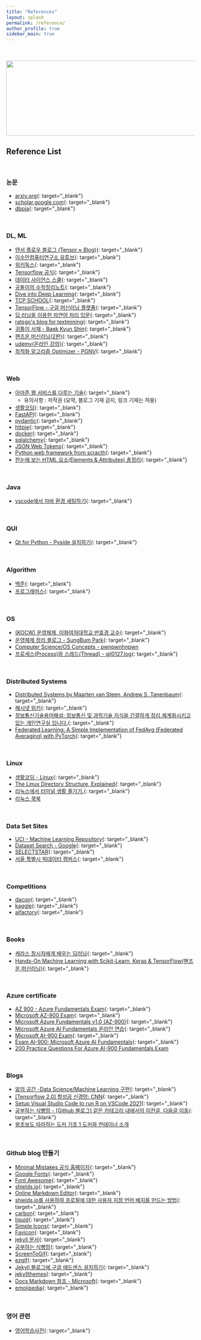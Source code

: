 ```yaml
---
title: "References"
layout: splash
permalink: /reference/
author_profile: true
sidebar_main: true
---
```


<br>
<br>

<img src='https://user-images.githubusercontent.com/78655692/151112972-d6745ec3-6511-42e2-b1c1-53d97a1bc14b.png' width='600' height='200'>

## Reference List

<br>

### 논문 

- [arxiv.org](https://arxiv.org/){: target="_blank"}
- [scholar.google.com](https://scholar.google.com/){: target="_blank"}
- [dbpia](https://www.dbpia.co.kr/){: target="_blank"}

<br>

### DL, ML

- [텐서 플로우 블로그 (Tensor ≈ Blog)](https://tensorflow.blog/){: target="_blank"}
- [이수안컴퓨터연구소 유튜브](https://www.youtube.com/c/%EC%9D%B4%EC%88%98%EC%95%88%EC%BB%B4%ED%93%A8%ED%84%B0%EC%97%B0%EA%B5%AC%EC%86%8C/playlists){: target="_blank"}
- [위키독스](https://wikidocs.net/){: target="_blank"}
- [Tensorflow 공식](https://www.tensorflow.org/guide?hl=ko){: target="_blank"}
- [데이터 사이언스 스쿨](https://datascienceschool.net/intro.html){: target="_blank"}
- [공돌이의 수학정리노트](https://angeloyeo.github.io/2020/01/09/Bayes_rule.html){: target="_blank"}
- [Dive into Deep Learning](https://www.d2l.ai/index.html){: target="_blank"}
- [TCP SCHOOL](http://tcpschool.com/python/intro){: target="_blank"}
- [TensorFlow - 구글 머신러닝 플랫폼](https://codetorial.net/tensorflow/index.html){: target="_blank"}
- [딥 러닝을 이용한 자연어 처리 입문](https://wikidocs.net/22886){: target="_blank"}
- [ratsgo's blog for textmining](https://ratsgo.github.io/){: target="_blank"}
- [귀퉁이 서재 - Baek Kyun Shin](https://bkshin.tistory.com/){: target="_blank"}
- [핸즈온 머신러닝(2판)](https://formal.hknu.ac.kr/handson-ml2/){: target="_blank"}
- [udemy(온라인 강의)](https://www.udemy.com/){: target="_blank"}
- [최적화 알고리즘 Optimizer - PGNV](https://pgnv.tistory.com/m/43){: target="_blank"}

<br>

### Web

- [아마존 웹 서비스를 다루는 기술](http://pyrasis.com/private/2014/09/30/publish-the-art-of-amazon-web-services-book){: target="_blank"}
  - 유의사항 : 저작권 (요약, 블로그 기재 금지, 링크 기재는 허용)
- [생활코딩](https://opentutorials.org/course/1){: target="_blank"}
- [FastAPI](https://fastapi.tiangolo.com/ko/){: target="_blank"}
- [pydantic](https://pydantic-docs.helpmanual.io/){: target="_blank"}
- [httpie](https://httpie.io/){: target="_blank"}
- [docker](https://www.docker.com/){: target="_blank"}
- [sqlalchemy](https://docs.sqlalchemy.org/en/14/tutorial/index.html){: target="_blank"}
- [JSON Web Tokens](https://jwt.io/){: target="_blank"}
- [Python web framework from scracth](https://oz123.github.io/advanced-python/book/middlewares.html){: target="_blank"}
- [한눈에 보는 HTML 요소(Elements & Attributes) 총정리](https://heropy.blog/2019/05/26/html-elements/){: target="_blank"}

<br>

### Java

- [vscode에서 자바 환경 세팅하기](https://code.visualstudio.com/docs/java/java-tutorial){: target="_blank"}

<br>

### QUI

- [Qt for Python - Pyside 설치하기](https://doc.qt.io/qtforpython/){: target="_blank"}

<br>

### Algorithm

- [백준](https://www.acmicpc.net/){: target="_blank"}
- [프로그래머스](https://programmers.co.kr/){: target="_blank"}

<br>

### OS 

- [(KOCW) 운영체제, 이화여자대학교 반효경 교수](http://www.kocw.or.kr/home/cview.do?mty=p&kemId=1046323){: target="_blank"}
- [운영체제 정리 블로그 - SungBum Park](https://velog.io/@codemcd?tag=OS){: target="_blank"}
- [Computer Science/OS Concepts - pwnpwnhnpwn](https://pwnkidh8n.tistory.com/category/Computer%20Science/OS%20Concepts)
- [프로세스(Process)와 스레드(Thread) - gil0127.log](https://velog.io/@gil0127/%EC%8B%B1%EA%B8%80%EC%8A%A4%EB%A0%88%EB%93%9CSingle-thread-vs-%EB%A9%80%ED%8B%B0%EC%8A%A4%EB%A0%88%EB%93%9C-Multi-thread){: target="_blank"}

<br>

### Distributed Systems

- [Distributed Systems by Maarten van Steen, Andrew S. Tanenbaum](https://www.distributed-systems.net/index.php/books/ds3/ds3-ebook/){: target="_blank"}
- [해시넷 위키](http://wiki.hash.kr/index.php/%EB%8C%80%EB%AC%B8){: target="_blank"}
- [정보통신기술용어해설: 정보통신 및 과학기술 지식을 간결하게 정리,체계화시키고 있는 개인연구실 입니다.](http://www.ktword.co.kr/word/index.php){: target="_blank"}
- [Federated Learning: A Simple Implementation of FedAvg (Federated Averaging) with PyTorch](https://towardsdatascience.com/federated-learning-a-simple-implementation-of-fedavg-federated-averaging-with-pytorch-90187c9c9577){: target="_blank"}

<br>

### Linux

- [생활코딩 - Linux](https://www.inflearn.com/course/%EC%83%9D%ED%99%9C%EC%BD%94%EB%94%A9-%EB%A6%AC%EB%88%85%EC%8A%A4-%EA%B0%95%EC%A2%8C#curriculum){: target="_blank"}
- [The Linux Directory Structure, Explained](https://www.howtogeek.com/117435/htg-explains-the-linux-directory-structure-explained/){: target="_blank"}
- [리눅스에서 터미널 생활 즐기기.](https://black7375.tistory.com/15){: target="_blank"}
- [리눅스 쿡북](https://zetawiki.com/wiki/%EB%A6%AC%EB%88%85%EC%8A%A4)

<br>


### Data Set Sites

- [UCI - Machine Learning Repository](https://archive.ics.uci.edu/ml/index.php){: target="_blank"}
- [Dataset Search - Google](https://datasetsearch.research.google.com/){: target="_blank"}
- [SELECTSTAR](https://selectstar.ai/?home){: target="_blank"}
- [서울 특별시 빅데이터 캠퍼스](https://bigdata.seoul.go.kr/main.do){: target="_blank"}

<br>

### Competitions

- [dacon](https://dacon.io/){: target="_blank"}
- [kaggle](https://www.kaggle.com/){: target="_blank"}
- [aifactory](http://aifactory.space/page/main){: target="_blank"}

<br>

### Books

- [케라스 창시자에게 배우는 딥러닝](hhttps://www.aladin.co.kr/shop/wproduct.aspx?ItemId=170317445){: target="_blank"}
- [Hands-On Machine Learning with Scikit-Learn, Keras & TensorFlow(핸즈온 머신러닝)](https://www.aladin.co.kr/shop/wproduct.aspx?ItemId=237677114){: target="_blank"}

<br>

### Azure certificate

- [AZ 900 - Azure Fundamentals Exam](https://quizlet.com/421206797/az-900-azure-fundamentals-exam-flash-cards/){: target="_blank"}
- [Microsoft AZ-900 Exam](https://www.examtopics.com/exams/microsoft/az-900/){: target="_blank"}
- [Microsoft Azure Fundamentals v1.0 (AZ-900)](https://www.itexams.com/exam/AZ-900){: target="_blank"}
- [Microsoft Azure AI Fundamentals 온라인 연습](https://www.siheom.kr/ai-900-siheom.html){: target="_blank"}
- [Microsoft AI-900 Exam](https://www.examtopics.com/exams/microsoft/ai-900/){: target="_blank"}
- [Exam AI-900: Microsoft Azure AI Fundamentals](https://www.whizlabs.com/microsoft-azure-certification-ai-900/){: target="_blank"}
- [200 Practice Questions For Azure AI-900 Fundamentals Exam](https://medium.com/bb-tutorials-and-thoughts/200-practice-questions-for-azure-ai-900-fundamentals-exam-e981d28ce91d)


<br>

### Blogs

- [앎의 공간 -Data Science/Machine Learning 구현](https://techblog-history-younghunjo1.tistory.com/261){: target="_blank"}
- [[Tensorflow 2.0] 합성곱 신경망: CNN](https://ericabae.medium.com/tensorflow-2-0-%ED%95%A9%EC%84%B1%EA%B3%B1-%EC%8B%A0%EA%B2%BD%EB%A7%9D-cnn-bfd925298c9b){: target="_blank"}
- [Setup Visual Studio Code to run R on VSCode 2021](https://www.r-bloggers.com/2021/01/setup-visual-studio-code-to-run-r-on-vscode-2021/){: target="_blank"}
- [공부하는 식빵맘 - [Github 블로그] 같은 카테고리 내에서의 이전글, 다음글 이동](https://ansohxxn.github.io/blog/prevnext/){: target="_blank"}
- [왕초보도 따라하는 도커 기초 1 도커와 컨테이너 소개](https://blog.naver.com/isc0304/221840483579)

<br>

### Github blog 만들기

- [Minimal Mistakes 공식 홈페이지](https://mmistakes.github.io/minimal-mistakes/){: target="_blank"}
- [Google Fonts](https://fonts.google.com/){: target="_blank"}
- [Font Awesome](https://fontawesome.com/){: target="_blank"}
- [shields.io](https://shields.io/){: target="_blank"}
- [Online Markdown Editor](https://dillinger.io/){: target="_blank"}
- [shields.io를 사용하여 프로필에 대한 사용자 지정 언어 배지를 만드는 방법](https://ichi.pro/ko/shields-ioleul-sayonghayeo-peulopil-e-daehan-sayongja-jijeong-eon-eo-baejileul-mandeuneun-bangbeob-231647702248299){: target="_blank"}
- [carbon](https://carbon.now.sh/){: target="_blank"}
- [liquid](https://shopify.github.io/liquid/basics/introduction/){: target="_blank"}
- [Simple Icons](https://simpleicons.org/){: target="_blank"}
- [Favicon](https://realfavicongenerator.net/){: target="_blank"}
- [jekyll 문서](http://jekyllrb-ko.github.io/){: target="_blank"}
- [공부하는 식빵맘](https://ansohxxn.github.io/){: target="_blank"}
- [ScreenToGif](https://www.screentogif.com/){: target="_blank"}
- [ezgif](https://ezgif.com/){: target="_blank"}
- [Jekyll 블로그에 구글 애드센스 설치하기](https://shryu8902.github.io/jekyll/adsense/){: target="_blank"}
- [jekyllthemes](http://jekyllthemes.org/){: target="_blank"}
- [Docs Markdown 참조 - Microsoft](https://docs.microsoft.com/ko-kr/contribute/markdown-reference){: target="_blank"}
- [emojipedia](https://emojipedia.org/){: target="_blank"}


<br>

### 영어 관련

- [영어학습사전](http://dic.impact.pe.kr/){: target="_blank"}


